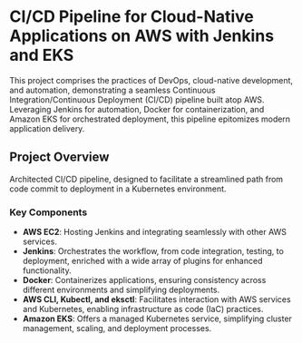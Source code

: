 # CI/CD Pipeline for Cloud-Native Applications on AWS with Jenkins and EKS

This project comprises the practices of DevOps, cloud-native development, and automation, demonstrating a seamless Continuous Integration/Continuous Deployment (CI/CD) pipeline built atop AWS. Leveraging Jenkins for automation, Docker for containerization, and Amazon EKS for orchestrated deployment, this pipeline epitomizes modern application delivery.

## Project Overview

Architected CI/CD pipeline, designed to facilitate a streamlined path from code commit to deployment in a  Kubernetes environment.

### Key Components

- **AWS EC2**: Hosting Jenkins and integrating seamlessly with other AWS services.
- **Jenkins**: Orchestrates the workflow, from code integration, testing, to deployment, enriched with a wide array of plugins for enhanced functionality.
- **Docker**: Containerizes applications, ensuring consistency across different environments and simplifying deployments.
- **AWS CLI, Kubectl, and eksctl**: Facilitates interaction with AWS services and Kubernetes, enabling infrastructure as code (IaC) practices.
- **Amazon EKS**: Offers a managed Kubernetes service, simplifying cluster management, scaling, and deployment processes.
